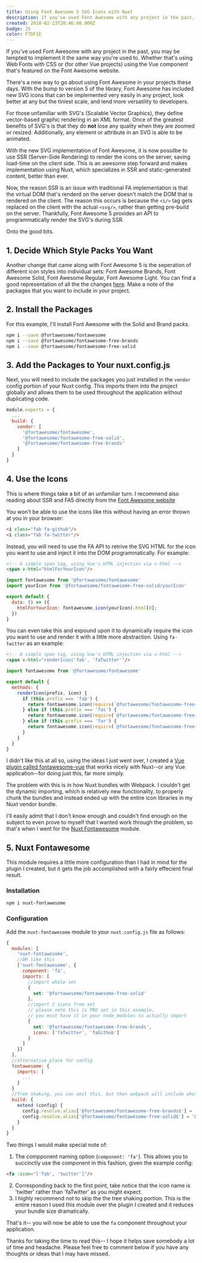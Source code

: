 ```yaml
---
title: Using Font Awesome 5 SVG Icons with Nuxt
description: If you've used Font Awesome with any project in the past, you may be tempted to implement it the same way you're used to.  With Font Awesome 5, there's a better way to do it, and if you're using Nuxt it's a must.
created: 2018-02-23T20:46:00.000Z
badge: JS
color: F7DF1E
---
```


If you've used Font Awesome with any project in the past, you may be tempted to implement it the same way you're used to.  Whether that's using Web Fonts with CSS or (for other Vue projects) using the Vue component that's featured on the Font Awesome website.

There's a new way to go about using Font Awesome in your projects these days.  With the bump to version 5 of the library, Font Awesome has included new SVG icons that can be implemented very easily in any project, look better at any but the tiniest scale, and lend more versatility to developers.

For those unfamiliar with SVG's (Scalable Vector Graphics), they define vector-based graphic rendering in an XML format.  Once of the greatest benefits of SVG's is that they do **not** lose any quality when they are zoomed or resized.  Additionally, any element or attribute in an SVG is able to be animated.

With the new SVG implementation of Font Awesome, it is now possilbe to use SSR (Server-Side Rendering) to render the icons on the server, saving load-time on the client side.  This is an awesome step forward and makes implementation using Nuxt, which specializes in SSR and static-generated content, better than ever.

Now, the reason SSR is an issue with traditional FA implementation is that  the virtual DOM that's renderd on the server doesn't match the DOM that is rendered on the client.  The reason this occurs is because the `<i/>` tag gets replaced on the client with the actual `<svg/>`, rather than getting pre-build on the server. Thankfully, Font Awesome 5 provides an API to programmatically render the SVG's during SSR.

Onto the good bits.

## 1. Decide Which Style Packs You Want
Another change that came along with Font Awesome 5 is the seperation of different icon styles into individual sets: Font Awesome Brands, Font Awesome Solid, Font Awesome Regular, Font Awesome Light. You can find a good representation of all the the changes [here](https://fontawesome.com/how-to-use/upgrading-from-4).  Make a note of the packages that you want to include in your project.

## 2. Install the Packages
For this example, I'll install Font Awesome with the Solid and Brand packs.
``` bash
npm i --save @fortawesome/fontawesome
npm i --save @fortawesome/fontawesome-free-brands
npm i --save @fortawesome/fontawesome-free-solid
```

## 3. Add the Packages to Your nuxt.config.js
Next, you will need to include the packages you just installed in the `vendor` config portion of your Nuxt config.  This imports them into the project globally and allows them to be used throughout the application without duplicating code.
``` js
module.exports = {
  ...
  build: {
    vendor: [
      '@fortawesome/fontawesome',
      '@fortawesome/fontawesome-free-solid',
      '@fortawesome/fontawesome-free-brands'
    ]
  }
}
```

## 4. Use the Icons
This is where things take a bit of an unfamiliar turn.  I recommend also reading about SSR and FA5 directly from the [Font Awesome website](https://fontawesome.com/how-to-use/server-side-rendering)

You won't be able to use the icons like this without having an error thrown at you in your browser:
``` html
<i class="fab fa-github"/>
<i class="fab fa-twitter"/>
```

Instead, you will need to use the FA API to retrive the SVG HTML for the icon you want to use and inject it into the DOM programmatically.
For example:
``` html
<!-- A simple span tag, using Vue's HTML injection via v-html -->
<span v-html="htmlForYourIcon"/>
```
``` js
import fontawesome from '@fortawesome/fontawesome'
import yourIcon from '@fortawesome/fontawesome-free-solid/yourIcon'

export default {
  data: () => ({
    htmlForYourIcon: fontawesome.icon(yourIcon).html[0];
  })
}
```
You can even take this and expound upon it to dynamically require the icon you want to use and render it with a little more abstraction. Using `fa-twitter` as an example:
``` html
<!-- A simple span tag, using Vue's HTML injection via v-html -->
<span v-html="renderIcon('fab', 'faTwitter'"/>
```
``` js
import fontawesome from '@fortawesome/fontawesome'

export default {
  methods: {
    renderIcon(prefix, icon) {
      if (this.prefix === 'fab') {
        return fontawesome.icon(require(`@fortawesome/fontawesome-free-brands/${this.icon}`)).html[0];
      } else if (this.prefix === 'fas') {
        return fontawesome.icon(require(`@fortawesome/fontawesome-free-solid/${this.icon}`)).html[0];
      } else if (this.prefix === 'far') {
        return fontawesome.icon(require(`@fortawesome/fontawesome-free-regular/${this.icon}`)).html[0];
      }
    }
  }
}
```

I didn't like this at all so, using the ideas I just went over, I created a [Vue plugin called fontawesome-vue](https://github.com/sammcoe/fontawesome-vue) that works nicely with Nuxt--or any Vue application--for doing just this, far more simply.

The problem with this is in how Nuxt bundles with Webpack.  I couldn't get the dynamic importing, which is relatively new functionality, to properly chunk the bundles and instead ended up with the entire icon libraries in my Nuxt vendor bundle.  

I'll easily admit that I don't know enough and couldn't find enough on the subject to even prove to myself that I wanted work through the problem, so that's when I went for the [Nuxt Fontawesome](https://github.com/vaso2/nuxt-fontawesome) module.

## 5. Nuxt Fontawesome
This module requires a little more configuration than I had in mind for the plugin I created, but it gets the job accomplished with a fairly effecient final result.

### Installation
``` bash
npm i nuxt-fontawesome
```

### Configuration
Add the `nuxt-fontawesome` module to your `nuxt.config.js` file as follows:

``` js
{
  modules: [
    'nuxt-fontawesome',
    //OR like this
    ['nuxt-fontawesome', {
      component: 'fa', 
      imports: [
        //import whole set
        {
          set: '@fortawesome/fontawesome-free-solid'
        },
        //import 2 icons from set 
        // please note this is PRO set in this example, 
        // you must have it in your node_modules to actually import
        {
          set: '@fortawesome/fontawesome-free-brands',
          icons: ['faTwitter', 'faGithub']
        }
      ]
    }]
  ],
  //alternative place for config
  fontawesome: {
    imports: [
      ...
    ]
  }
  //Tree shaking, you can omit this, but then webpack will include whole package  
  build: {
    extend (config) {
      config.resolve.alias['@fortawesome/fontawesome-free-brands$'] = '@fortawesome/fontawesome-free-brands/shakable.es.js'
      config.resolve.alias['@fortawesome/fontawesome-free-solid$'] = '@fortawesome/fontawesome-free-solid/shakable.es.js'
    }
  }
}
```

Two things I would make special note of:
1. The compponent naming option (`component: 'fa'`).  This allows you to succinctly use the component in this fashion, given the example config:
``` html 
<fa :icon="['fab', 'twitter']"/>
```
2.  Corresponding back to the first point, take notice that the icon name is 'twitter' rather than 'faTwitter' as you might expect.
3.  I highly recommend not to skip the the tree shaking portion.  This is the entire reason I used this module over the plugin I created and it reduces your bundle size dramatically.

That's it-- you will now be able to use the `fa` component throughout your application.


Thanks for taking the time to read this-- I hope it helps save somebody a lot of time and headache.  Please feel free to comment below if you have any thoughts or ideas that I may have missed.